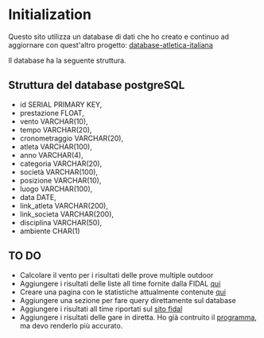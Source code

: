 # Initialization
Questo sito utilizza un database di dati che ho creato e continuo ad aggiornare
con quest'altro progetto:
[database-atletica-italiana](https://github.com/F-Depi/database-atletica-italiana)

Il database ha la seguente struttura.

## Struttura del database postgreSQL
 - id SERIAL PRIMARY KEY,
 - prestazione FLOAT,
 - vento VARCHAR(10),
 - tempo VARCHAR(20),
 - cronometraggio VARCHAR(20),
 - atleta VARCHAR(100),
 - anno VARCHAR(4),
 - categoria VARCHAR(20),
 - società VARCHAR(100),
 - posizione VARCHAR(10),
 - luogo VARCHAR(100),
 - data DATE,
 - link_atleta VARCHAR(200),
 - link_societa VARCHAR(200),
 - disciplina VARCHAR(50),
 - ambiente CHAR(1)

## TO DO
 - Calcolare il vento per i risultati delle prove multiple outdoor
 - Aggiungere i risultati delle liste all time fornite dalla FIDAL 
 [qui](https://www.fidal.it/content/Statistiche/25404)
 - Creare una pagina con le statistiche attualmente contenute 
 [qui](https://github.com/F-Depi/database-atletica-italiana/tree/main/statistiche)
 - Aggiungere una sezione per fare query direttamente sul database
 - Aggiungere i risultati all time riportati sul
 [sito fidal](https://www.fidal.it/content/Statistiche/25404)
 - Aggiungere i risultati delle gare in diretta. Ho già contruito il
 [programma](https://github.com/F-Depi/stats-athletic/tree/main/database_new),
 ma devo renderlo più accurato.

